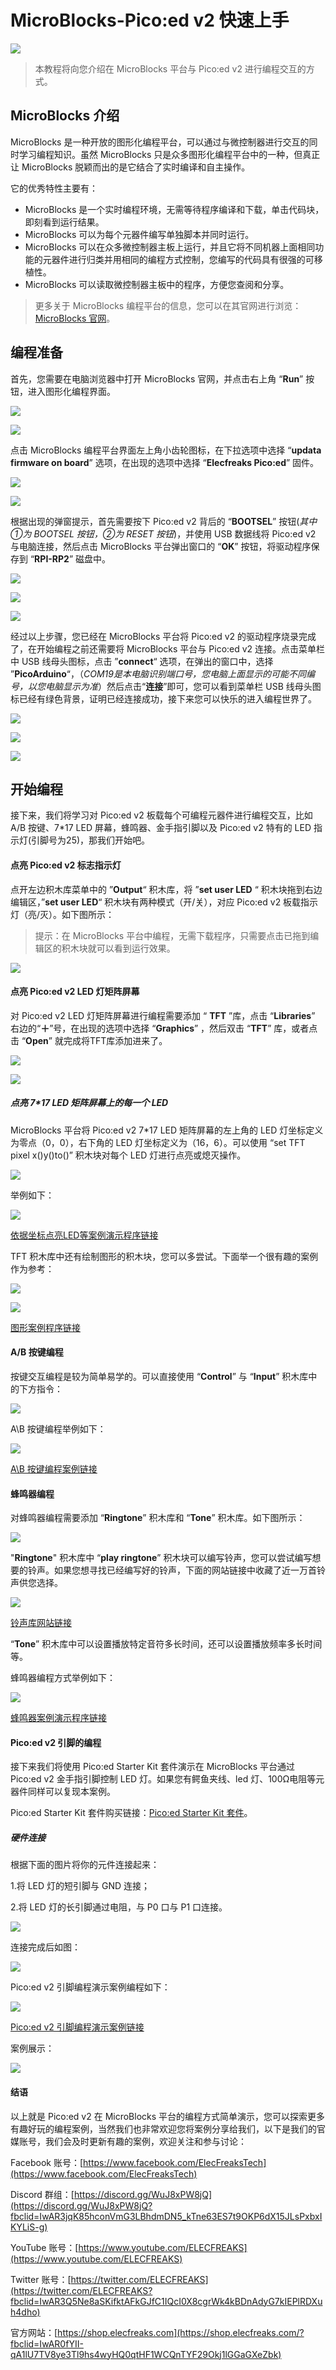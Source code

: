 ﻿---
sidebar_position: 5
---

# MicroBlocks-Pico:ed v2 快速上手

![](https://wiki-media-ef.oss-cn-hongkong.aliyuncs.com/docs/pico/picoed/images/pico-microblocks-1.png)

> 本教程将向您介绍在 MicroBlocks 平台与 Pico:ed v2 进行编程交互的方式。

## MicroBlocks 介绍

MicroBlocks 是一种开放的图形化编程平台，可以通过与微控制器进行交互的同时学习编程知识。虽然 MicroBlocks 只是众多图形化编程平台中的一种，但真正让 MicroBlocks 脱颖而出的是它结合了实时编译和自主操作。

它的优秀特性主要有：

* MicroBlocks 是一个实时编程环境，无需等待程序编译和下载，单击代码块，即刻看到运行结果。
* MicroBlocks 可以为每个元器件编写单独脚本并同时运行。
* MicroBlocks 可以在众多微控制器主板上运行，并且它将不同机器上面相同功能的元器件进行归类并用相同的编程方式控制，您编写的代码具有很强的可移植性。
* MicroBlocks 可以读取微控制器主板中的程序，方便您查阅和分享。

> 更多关于 MicroBlocks 编程平台的信息，您可以在其官网进行浏览：[MicroBlocks 官网](https://microblocks.fun/)。

## 编程准备

首先，您需要在电脑浏览器中打开 MicroBlocks 官网，并点击右上角 “**Run**” 按钮，进入图形化编程界面。

![](https://wiki-media-ef.oss-cn-hongkong.aliyuncs.com/docs/pico/picoed/images/pico-microblocks-2.png)

![](https://wiki-media-ef.oss-cn-hongkong.aliyuncs.com/docs/pico/picoed/images/pico-microblocks-3.png)

点击 MicroBlocks 编程平台界面左上角小齿轮图标，在下拉选项中选择 “**updata firmware on board**” 选项，在出现的选项中选择 “**Elecfreaks Pico:ed**” 固件。

![](https://wiki-media-ef.oss-cn-hongkong.aliyuncs.com/docs/pico/picoed/images/pico-microblocks-4.png)

![](https://wiki-media-ef.oss-cn-hongkong.aliyuncs.com/docs/pico/picoed/images/pico-microblocks-5.png)

根据出现的弹窗提示，首先需要按下 Pico:ed v2 背后的 “**BOOTSEL**” 按钮(*其中①为 BOOTSEL 按钮，②为 RESET 按钮*)，并使用 USB 数据线将 Pico:ed v2 与电脑连接，然后点击 MicroBlocks 平台弹出窗口的 “**OK**” 按钮，将驱动程序保存到 “**RPI-RP2**” 磁盘中。

![](https://wiki-media-ef.oss-cn-hongkong.aliyuncs.com/docs/pico/picoed/images/pico-microblocks-6.png)

![](https://wiki-media-ef.oss-cn-hongkong.aliyuncs.com/docs/pico/picoed/images/pico-microblocks-7.png)

![](https://wiki-media-ef.oss-cn-hongkong.aliyuncs.com/docs/pico/picoed/images/pico-microblocks-8.png)

经过以上步骤，您已经在 MicroBlocks 平台将 Pico:ed v2 的驱动程序烧录完成了，在开始编程之前还需要将 MicroBlocks 平台与 Pico:ed v2 连接。点击菜单栏中 USB 线母头图标，点击 ”**connect**“ 选项，在弹出的窗口中，选择 ”**PicoArduino**“，（*COM19是本电脑识别端口号，您电脑上面显示的可能不同编号，以您电脑显示为准*）然后点击“**连接**”即可，您可以看到菜单栏 USB 线母头图标已经有绿色背景，证明已经连接成功，接下来您可以快乐的进入编程世界了。

![](https://wiki-media-ef.oss-cn-hongkong.aliyuncs.com/docs/pico/picoed/images/pico-microblocks-9.png)

![](https://wiki-media-ef.oss-cn-hongkong.aliyuncs.com/docs/pico/picoed/images/pico-microblocks-10.png)

![](https://wiki-media-ef.oss-cn-hongkong.aliyuncs.com/docs/pico/picoed/images/pico-microblocks-11.png)

## 开始编程

接下来，我们将学习对 Pico:ed v2 板载每个可编程元器件进行编程交互，比如 A/B 按键、7*17 LED 屏幕，蜂鸣器、金手指引脚以及 Pico:ed v2 特有的 LED 指示灯(引脚号为25)，那我们开始吧。

#### 点亮 Pico:ed v2 标志指示灯

点开左边积木库菜单中的 ”**Output**“ 积木库，将 ”**set user LED** “  积木块拖到右边编辑区，”**set user LED**“ 积木块有两种模式（开/关），对应 Pico:ed v2 板载指示灯（亮/灭）。如下图所示：

> 提示：在 MicroBlocks 平台中编程，无需下载程序，只需要点击已拖到编辑区的积木块就可以看到运行效果。

![](https://wiki-media-ef.oss-cn-hongkong.aliyuncs.com/docs/pico/picoed/images/pico-microblocks-12.png)

#### 点亮 Pico:ed v2 LED 灯矩阵屏幕

对 Pico:ed v2 LED 灯矩阵屏幕进行编程需要添加 “ **TFT** ”库，点击 “**Libraries**” 右边的“**＋**”号，在出现的选项中选择 “**Graphics**” ，然后双击 “**TFT**” 库，或者点击 “**Open**” 就完成将TFT库添加进来了。

![](https://wiki-media-ef.oss-cn-hongkong.aliyuncs.com/docs/pico/picoed/images/pico-microblocks-13.png)

![](https://wiki-media-ef.oss-cn-hongkong.aliyuncs.com/docs/pico/picoed/images/pico-microblocks-14.png)

##### 点亮 7*17 LED 矩阵屏幕上的每一个 LED

MicroBlocks 平台将 Pico:ed v2 7*17 LED 矩阵屏幕的左上角的 LED 灯坐标定义为零点（0，0），右下角的 LED 灯坐标定义为（16，6）。可以使用 “set TFT pixel x()y()to()” 积木块对每个 LED 灯进行点亮或熄灭操作。

![](https://wiki-media-ef.oss-cn-hongkong.aliyuncs.com/docs/pico/picoed/images/pico-microblocks-16.png)

举例如下：

![](https://wiki-media-ef.oss-cn-hongkong.aliyuncs.com/docs/pico/picoed/images/pico-microblocks-15.png)

[依据坐标点亮LED等案例演示程序链接](https://microblocks.fun/run/microblocks.html#scripts=GP%20Scripts%0Adepends%20%27TFT%27%0A%0Ascript%20549%2088%20%7B%0AwhenStarted%0Aforever%20%7B%0A%20%20%27%5Btft%3AsetPixel%5D%27%200%200%20%28colorSwatch%2035%20190%2030%20255%29%0A%20%20waitMillis%20500%0A%20%20%27%5Btft%3AsetPixel%5D%27%2016%200%20%28colorSwatch%2035%20190%2030%20255%29%0A%20%20waitMillis%20500%0A%20%20%27%5Btft%3AsetPixel%5D%27%2016%206%20%28colorSwatch%2035%20190%2030%20255%29%0A%20%20waitMillis%20500%0A%20%20%27%5Btft%3AsetPixel%5D%27%200%206%20%28colorSwatch%2035%20190%2030%20255%29%0A%20%20waitMillis%20500%0A%20%20%27%5Bdisplay%3AmbDisplayOff%5D%27%0A%20%20waitMillis%20500%0A%7D%0A%7D%0A%0A)

TFT 积木库中还有绘制图形的积木块，您可以多尝试。下面举一个很有趣的案例作为参考：

![](https://wiki-media-ef.oss-cn-hongkong.aliyuncs.com/docs/pico/picoed/images/pico-microblocks-1.gif)

![](https://wiki-media-ef.oss-cn-hongkong.aliyuncs.com/docs/pico/picoed/images/pico-microblocks-17.png)

[图形案例程序链接](https://microblocks.fun/run/microblocks.html#scripts=GP%20Scripts%0Adepends%20%27TFT%27%0A%0Ascript%20443%2089%20%7B%0AwhenStarted%0Aforever%20%7B%0A%20%20%27%5Bdisplay%3AmbDisplayOff%5D%27%0A%20%20%27%5Btft%3Arect%5D%27%200%202%203%203%20%28colorSwatch%2035%20190%2030%20255%29%0A%20%20%27%5Btft%3Arect%5D%27%204%201%205%205%20%28colorSwatch%2035%20190%2030%20255%29%0A%20%20%27%5Btft%3Arect%5D%27%2010%200%207%207%20%28colorSwatch%2035%20190%2030%20255%29%0A%20%20waitMillis%20500%0A%20%20%27%5Bdisplay%3AmbDisplayOff%5D%27%0A%20%20%27%5Btft%3AroundedRect%5D%27%200%202%203%203%202%20%28colorSwatch%2035%20190%2030%20255%29%0A%20%20%27%5Btft%3AroundedRect%5D%27%204%201%205%205%202%20%28colorSwatch%2035%20190%2030%20255%29%0A%20%20%27%5Btft%3AroundedRect%5D%27%2010%200%207%207%202%20%28colorSwatch%2035%20190%2030%20255%29%0A%20%20waitMillis%20500%0A%20%20%27%5Bdisplay%3AmbDisplayOff%5D%27%0A%20%20%27%5Btft%3Aline%5D%27%200%200%206%206%20%28colorSwatch%2035%20190%2030%20255%29%0A%20%20%27%5Btft%3Aline%5D%27%200%200%2016%200%20%28colorSwatch%2035%20190%2030%20255%29%0A%20%20%27%5Btft%3Aline%5D%27%2016%200%2016%206%20%28colorSwatch%2035%20190%2030%20255%29%0A%20%20waitMillis%20500%0A%20%20%27%5Bdisplay%3AmbDisplayOff%5D%27%0A%20%20%27%5Btft%3Atriangle%5D%27%201%201%2015%201%206%206%20%28colorSwatch%2035%20190%2030%20255%29%0A%20%20waitMillis%20500%0A%20%20%27%5Bdisplay%3AmbDisplayOff%5D%27%0A%20%20waitMillis%20500%0A%20%20for%20i%2017%20%7B%0A%20%20%20%20local%20%27brightness%27%20%28i%20%2B%200%29%0A%20%20%20%20%27%5Btft%3Aline%5D%27%20%28i%20-%201%29%200%20%28i%20-%201%29%206%20%285%20%2A%20i%29%0A%20%20%7D%0A%20%20waitMillis%201000%0A%7D%0A%7D%0A%0A)

#### A/B 按键编程

按键交互编程是较为简单易学的。可以直接使用 “**Control**” 与 “**Input**” 积木库中的下方指令：

![](https://wiki-media-ef.oss-cn-hongkong.aliyuncs.com/docs/pico/picoed/images/pico-microblocks-18.png)

A\B 按键编程举例如下：

![](https://wiki-media-ef.oss-cn-hongkong.aliyuncs.com/docs/pico/picoed/images/pico-microblocks-19.png)

[A\B 按键编程案例链接](https://microblocks.fun/run/microblocks.html#scripts=GP%20Scripts%0Adepends%20%27TFT%27%0A%0Ascript%20725%20128%20%7B%0AwhenButtonPressed%20%27A%27%0A%27%5Btft%3Arect%5D%27%200%200%2017%207%20%28colorSwatch%2035%20190%2030%20255%29%0A%7D%0A%0Ascript%20727%20216%20%7B%0AwhenStarted%0Aforever%20%7B%0A%20%20if%20%28buttonB%29%20%7B%27%5Bdisplay%3AmbDisplayOff%5D%27%7D%0A%7D%0A%7D%0A%0A)

#### 蜂鸣器编程

对蜂鸣器编程需要添加 “**Ringtone**” 积木库和 “**Tone**” 积木库。如下图所示：

![](https://wiki-media-ef.oss-cn-hongkong.aliyuncs.com/docs/pico/picoed/images/pico-microblocks-20.png)

"**Ringtone**" 积木库中 “**play ringtone**” 积木块可以编写铃声，您可以尝试编写想要的铃声。如果您想寻找已经编写好的铃声，下面的网站链接中收藏了近一万首铃声供您选择。

![](https://wiki-media-ef.oss-cn-hongkong.aliyuncs.com/docs/pico/picoed/images/pico-microblocks-21.png)

[铃声库网站链接](http://microblocks.fun/mbtest/NokringTunes.txt)

“**Tone**” 积木库中可以设置播放特定音符多长时间，还可以设置播放频率多长时间等。

蜂鸣器编程方式举例如下：

![](https://wiki-media-ef.oss-cn-hongkong.aliyuncs.com/docs/pico/picoed/images/pico-microblocks-22.png)

[蜂鸣器案例演示程序链接](https://microblocks.fun/run/microblocks.html#scripts=GP%20Scripts%0Adepends%20%27Ringtone%27%20%27Tone%27%0A%0Ascript%20597%20128%20%7B%0AwhenButtonPressed%20%27B%27%0A%27play%20ringtone%27%20%27Pacman%3Ad%3D16%2Co%3D6%2Cb%3D140%3A%0Ab5%2Cb%2Cf%23%2Cd%23%2C8b%2C8d%23%2Cc%2Cc7%2Cg%2Cf%2C8c7%2C8e%2Cb5%2Cb%2Cf%23%2Cd%23%2C8b%2C8d%23%2C32d%23%2C32e%2Cf%2C32f%2C32f%23%2Cg%2C32g%2C32g%23%2Ca%2C8b%27%0A%7D%0A%0Ascript%20596%20248%20%7B%0AwhenStarted%0Anum%20%3D%200%0A%7D%0A%0Ascript%20781%20239%20%7B%0AwhenButtonPressed%20%27B%27%0Anum%20%2B%3D%2050%0A%27play%20frequency%27%20num%20500%0A%7D%0A%0A)

#### Pico:ed v2 引脚的编程

接下来我们将使用 Pico:ed Starter Kit 套件演示在 MicroBlocks 平台通过 Pico:ed v2 金手指引脚控制 LED 灯。如果您有鳄鱼夹线、led 灯、100Ω电阻等元器件同样可以复现本案例。

Pico:ed Starter Kit 套件购买链接：[Pico:ed Starter Kit 套件](https://www.elecfreaks.com/elecfreaks-pico-ed-starter-kit.html)。

##### 硬件连接

根据下面的图片将你的元件连接起来：

1.将 LED 灯的短引脚与 GND 连接；

2.将 LED 灯的长引脚通过电阻，与 P0 口与 P1 口连接。

![](https://wiki-media-ef.oss-cn-hongkong.aliyuncs.com/docs/pico/picoed/images/pico-microblocks-23.png)

连接完成后如图：

![](https://wiki-media-ef.oss-cn-hongkong.aliyuncs.com/docs/pico/picoed/images/pico-microblocks-24.png)

Pico:ed v2 引脚编程演示案例编程如下：

![](https://wiki-media-ef.oss-cn-hongkong.aliyuncs.com/docs/pico/picoed/images/pico-microblocks-25.png)

[Pico:ed v2 引脚编程演示案例链接](https://microblocks.fun/run/microblocks.html#scripts=GP%20Scripts%0A%0Ascript%20576%20175%20%7B%0AwhenStarted%0Aforever%20%7B%0A%20%20digitalWriteOp%200%20true%0A%20%20digitalWriteOp%201%20false%0A%20%20waitMillis%20500%0A%20%20digitalWriteOp%200%20false%0A%20%20digitalWriteOp%201%20true%0A%20%20waitMillis%20500%0A%7D%0A%7D%0A%0A)

案例展示：

![](https://wiki-media-ef.oss-cn-hongkong.aliyuncs.com/docs/pico/picoed/images/pico-microblocks-2.gif)

#### 结语

以上就是 Pico:ed v2 在 MicroBlocks 平台的编程方式简单演示，您可以探索更多有趣好玩的编程案例，当然我们也非常欢迎您将案例分享给我们，以下是我们的官媒账号，我们会及时更新有趣的案例，欢迎关注和参与讨论：

Facebook 账号：[https://www.facebook.com/ElecFreaksTech](https://www.facebook.com/ElecFreaksTech)

Discord 群组：[https://discord.gg/WuJ8xPW8jQ](https://discord.gg/WuJ8xPW8jQ?fbclid=IwAR3jqK85hconVmG3LBhdmDN5_kTne63ES7t9OKP6dX15JLsPxbxIKYLiS-g)

YouTube 账号：[https://www.youtube.com/ELECFREAKS](https://www.youtube.com/ELECFREAKS)

Twitter 账号：[https://twitter.com/ELECFREAKS](https://twitter.com/ELECFREAKS?fbclid=IwAR3Q5Ne8aSKifktAFkGJfC1IQcI0X8cgrWk4kBDnAdyG7kIEPlRDXuh4dho)

官方网站：[https://shop.elecfreaks.com](https://shop.elecfreaks.com/?fbclid=IwAR0fYII-qA1lU7TV8ye3Tl9hs4wyHQ0qtHF1WCQnTYF29Okj1lGGaGXeZbk)
